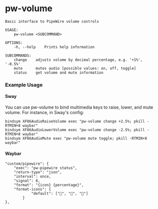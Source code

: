 # pw-volume

```
Basic interface to PipeWire volume controls

USAGE:
    pw-volume <SUBCOMMAND>

OPTIONS:
    -h, --help    Prints help information

SUBCOMMANDS:
    change    adjusts volume by decimal percentage, e.g. '+1%', '-0.5%'
    mute      mutes audio [possible values: on, off, toggle]
    status    get volume and mute information
```

### Example Usage
#### Sway
You can use pw-volume to bind multimedia keys to raise, lower, and mute volume.
For instance, in Sway's config:

```
bindsym XF86AudioRaiseVolume exec "pw-volume change +2.5%; pkill -RTMIN+8 waybar"
bindsym XF86AudioLowerVolume exec "pw-volume change -2.5%; pkill -RTMIN+8 waybar"
bindsym XF86AudioMute exec "pw-volume mute toggle; pkill -RTMIN+8 waybar"
```
#### Waybar
```
"custom/pipewire": {
    "exec": "pw-pipewire status",
    "return-type": "json",
    "interval": once,
    "signal": 8,
    "format": "{icon} {percentage}",
    "format-icons": {
            "default": ["󰕿", "󰖀", "󰕾"]
        }
},
```
